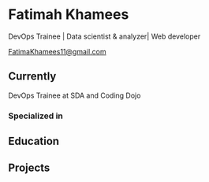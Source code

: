 # Fatimah Khamees
DevOps Trainee | Data scientist  & analyzer| Web developer 
<div id="webaddress">
<a href="https://mail.google.com/mail/u/0/?tab=rm#inbox?compose=DmwnWrRvwTckRZhvRBrqMMVkZpmbjLFtTCkGJsqbKVrXxmJtXdVqWRGvDLbDbQLQVbfMCrqTDzqL">FatimaKhamees11@gmail.com</a>

## Currently
DevOps Trainee at SDA and Coding Dojo
  
### Specialized in
  

## Education
  

## Projects


<!-- ### Footer

Last updated: June 2022 -->
  
